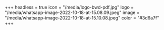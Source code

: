 +++
headless = true
icon = "/media/logo-bwd-pdf.jpg"
logo = "/media/whatsapp-image-2022-10-18-at-15.08.09.jpeg"
image = "/media/whatsapp-image-2022-10-18-at-15.10.08.jpeg"
color = "#3d6a7f"
+++
